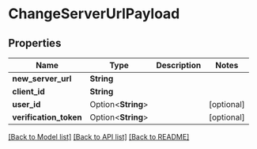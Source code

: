# ChangeServerUrlPayload

## Properties

Name | Type | Description | Notes
------------ | ------------- | ------------- | -------------
**new_server_url** | **String** |  | 
**client_id** | **String** |  | 
**user_id** | Option<**String**> |  | [optional]
**verification_token** | Option<**String**> |  | [optional]

[[Back to Model list]](../README.md#documentation-for-models) [[Back to API list]](../README.md#documentation-for-api-endpoints) [[Back to README]](../README.md)


